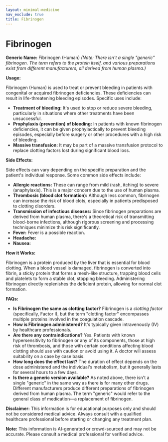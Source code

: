 ```yaml
---
layout: minimal-medicine
nav_exclude: true
title: Fibrinogen
---
```


# Fibrinogen

**Generic Name:** Fibrinogen (Human)  *(Note: There isn't a single "generic" fibrinogen.  The term refers to the protein itself, and various preparations exist from different manufacturers, all derived from human plasma.)*

**Usage:**

Fibrinogen (Human) is used to treat or prevent bleeding in patients with congenital or acquired fibrinogen deficiencies.  These deficiencies can result in life-threatening bleeding episodes. Specific uses include:

* **Treatment of bleeding:**  It's used to stop or reduce severe bleeding, particularly in situations where other treatments have been unsuccessful.
* **Prophylaxis (prevention) of bleeding:**  In patients with known fibrinogen deficiencies, it can be given prophylactically to prevent bleeding episodes, especially before surgery or other procedures with a high risk of bleeding.
* **Massive transfusion:**  It may be part of a massive transfusion protocol to replace clotting factors lost during significant blood loss.


**Side Effects:**

Side effects can vary depending on the specific preparation and the patient's individual response. Some common side effects include:

* **Allergic reactions:**  These can range from mild (rash, itching) to severe (anaphylaxis). This is a major concern due to the use of human plasma.
* **Thrombosis (blood clot formation):** Although less common, fibrinogen can increase the risk of blood clots, especially in patients predisposed to clotting disorders.
* **Transmission of infectious diseases:**  Since fibrinogen preparations are derived from human plasma, there's a theoretical risk of transmitting blood-borne infections, although rigorous screening and processing techniques minimize this risk significantly.
* **Fever:**  Fever is a possible reaction.
* **Headache:**
* **Nausea:**


**How it Works:**

Fibrinogen is a protein produced by the liver that is essential for blood clotting.  When a blood vessel is damaged, fibrinogen is converted into fibrin, a sticky protein that forms a mesh-like structure, trapping blood cells and platelets to form a stable clot, stopping bleeding.  Administering fibrinogen directly replenishes the deficient protein, allowing for normal clot formation.


**FAQs:**

* **Is Fibrinogen the same as clotting factor?**  Fibrinogen is a *clotting factor* (specifically, Factor I), but the term "clotting factor" encompasses multiple proteins involved in the coagulation cascade.
* **How is Fibrinogen administered?**  It's typically given intravenously (IV) by healthcare professionals.
* **Are there any contraindications?**  Yes.  Patients with known hypersensitivity to fibrinogen or any of its components, those at high risk of thrombosis, and those with certain conditions affecting blood clotting should use with caution or avoid using it.  A doctor will assess suitability on a case by case basis.
* **How long does the effect last?** The duration of effect depends on the dose administered and the individual's metabolism, but it generally lasts for several hours to a few days.
* **Is there a generic version available?** As noted above, there isn't a single "generic" in the same way as there is for many other drugs.  Different manufacturers produce different preparations of fibrinogen derived from human plasma.  The term "generic" would refer to the general class of medication—a replacement of fibrinogen.


**Disclaimer:**  This information is for educational purposes only and should not be considered medical advice.  Always consult with a qualified healthcare professional before starting or changing any treatment plan.


**Note:** This information is AI-generated or crowd-sourced and may not be accurate. Please consult a medical professional for verified advice.